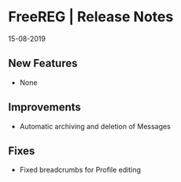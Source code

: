 __FreeREG | Release Notes__
  =======================
  15-08-2019

  __New Features__
  ----------------

  * None


  __Improvements__
  ----------------

  * Automatic archiving and deletion of Messages


  __Fixes__
  ---------

  * Fixed breadcrumbs for Profile editing
